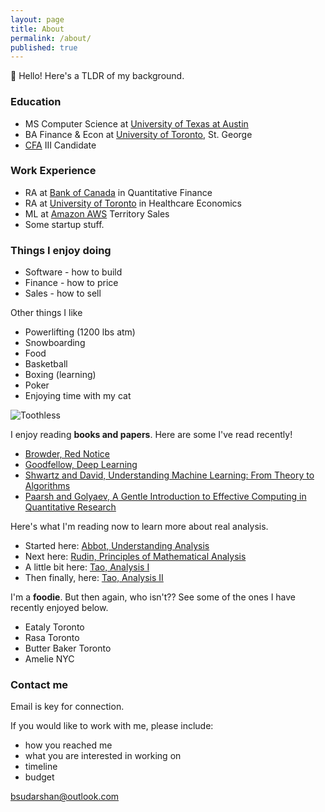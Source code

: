 ```yaml
---
layout: page
title: About
permalink: /about/
published: true
---
```


:wave: Hello! Here's a TLDR of my background.

### Education
- MS Computer Science at [University of Texas at Austin](https://www.utexas.edu/)
- BA Finance & Econ at [University of Toronto](https://www.utoronto.ca/), St. George
- [CFA](https://www.cfainstitute.org/) III Candidate

### Work Experience
- RA at [Bank of Canada](https://www.bankofcanada.ca/) in Quantitative Finance
- RA at [University of Toronto](https://www.utoronto.ca/) in Healthcare Economics
- ML at [Amazon AWS](https://aws.amazon.com/) Territory Sales
- Some startup stuff.

### Things I enjoy doing
- Software - how to build
- Finance - how to price
- Sales - how to sell

Other things I like
  - Powerlifting (1200 lbs atm)
  - Snowboarding
  - Food
  - Basketball
  - Boxing (learning)
  - Poker
  - Enjoying time with my cat
  
![Toothless](https://i.imgur.com/jSKgsYU.jpg)


I enjoy reading **books and papers**. Here are some I've read recently!

- [Browder, Red Notice](https://www.amazon.ca/Red-Notice-Finance-Murder-Justice/dp/147675571X)
- [Goodfellow, Deep Learning](https://www.amazon.ca/Deep-Learning-Ian-Goodfellow/dp/0262035618)
- [Shwartz and David, Understanding Machine Learning: From Theory to Algorithms](https://www.amazon.ca/Understanding-Machine-Learning-Theory-Algorithms/dp/1107057132/)
- [Paarsh and Golyaev, A Gentle Introduction to Effective Computing in Quantitative Research](https://www.amazon.ca/Introduction-Effective-Computing-Quantitative-Research/dp/0262034115)

Here's what I'm reading now to learn more about real analysis.

- Started here: [Abbot, Understanding Analysis](https://elliespathtostatistics.files.wordpress.com/2018/03/abbott-second-edition.pdf) 
- Next here: [Rudin, Principles of Mathematical Analysis](https://notendur.hi.is/vae11/%C3%9Eekking/principles_of_mathematical_analysis_walter_rudin.pdf)
- A little bit here: [Tao, Analysis I](https://github.com/WMX567/Math-learning/blob/master/Analysis%20I%20Terence%20Tao.pdf)
- Then finally, here: [Tao, Analysis II](https://github.com/WMX567/Math-learning/blob/master/Analysis%20I%20Terence%20Tao.pdf)


I'm a **foodie**. But then again, who isn't?? See some of the ones I have recently enjoyed below.

- Eataly Toronto
- Rasa Toronto
- Butter Baker Toronto
- Amelie NYC

### Contact me

Email is key for connection.

If you would like to work with me, please include:
- how you reached me
- what you are interested in working on
- timeline
- budget

[bsudarshan@outlook.com](mailto:bsudarshan@outlook.com)
